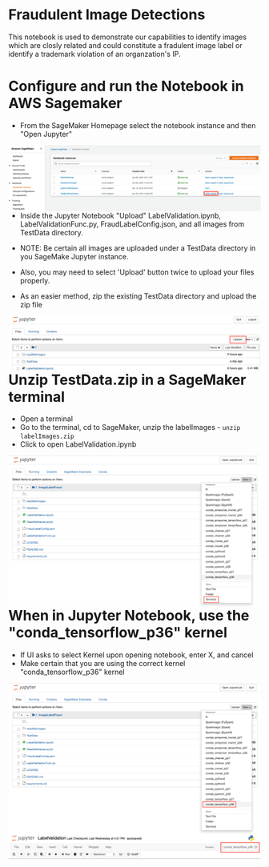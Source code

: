 # Fraudulent Image Detections
This notebook is used to demonstrate our capabilities to identify images which are closly related and could constitute a fradulent image label or identify a trademark violation of an organzation's IP.


# Configure and run the Notebook in AWS Sagemaker

- From the SageMaker Homepage select the notebook instance and then "Open Jupyter"

<img style="float: left;" src="readMeImages/SageMaker_Homepage.png"/>


- Inside the Jupyter Notebook "Upload" LabelValidation.ipynb, LabelValidationFunc.py, FraudLabelConfig.json, and all images from TestData directory. 
- NOTE: Be certain all images are uploaded under a TestData directory in you SageMake Jupyter instance.

- Also, you may need to select 'Upload' button twice to upload your files properly.

- As an easier method, zip the existing TestData directory and upload the zip file


<img style="float: left;" src="readMeImages/lblFraudUpload.png"/>

<br/><br/>






# Unzip TestData.zip in a SageMaker terminal

- Open a terminal
- Go to the terminal, cd to SageMaker, unzip the labelImages - `unzip labelImages.zip`
- Click to open LabelValidation.ipynb


<img style="float: left;" src="readMeImages/lblImgTerm.png"/>
<br/>



# When in  Jupyter Notebook, use the "conda_tensorflow_p36" kernel
- If UI asks to select Kernel upon opening notebook, enter X, and cancel
- Make certain that you are using the correct kernel "conda_tensorflow_p36" kernel

<img style="float: left;" src="readMeImages/lblImgEnv.png"/>
<br/><br/>

<img style="float: left;" src="readMeImages/Tensorflow_Kernel_Version.png"/>
<br/><br/>


